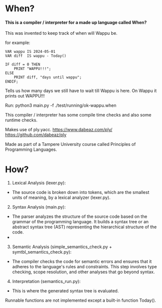 # When?

#### This is a compiler / interpreter for a made up language called When?

This was invented to keep track of when will Wappu be.

for example:

```
VAR wappu IS 2024-05-01
VAR diff  IS wappu - Today()

IF diff = 0 THEN
    PRINT "WAPPU!!!";
ELSE
    PRINT diff, "days until wappu";
ENDIF;
```

Tells us how many days we still have to wait till Wappu is here.
On Wappu it prints out WAPPU!!!

Run: python3 main.py -f ./test/running/ok-wappu.when

This compiler / interpreter has some compile time checks and also some runtime checks.

Makes use of ply.yacc.
https://www.dabeaz.com/ply/
https://github.com/dabeaz/ply


Made as part of a Tampere University course called Principles of Programming Languages.

# How?

1. Lexical Analysis (lexer.py):
- The source code is broken down into tokens, which are the smallest units of meaning, by a lexical analyzer (lexer.py).

2. Syntax Analysis (main.py):
- The parser analyzes the structure of the source code based on the grammar of the programming language. It builds a syntax tree or an abstract syntax tree (AST) representing the hierarchical structure of the code.
- 

3. Semantic Analysis (simple_semantics_check.py + symtbl_semantics_check.py):
- The compiler checks the code for semantic errors and ensures that it adheres to the language's rules and constraints. This step involves type checking, scope resolution, and other analyses that go beyond syntax.

4. Interpretation (semantics_run.py):
- This is where the generated syntax tree is evaluated.


Runnable functions are not implemented except a built-in function Today().
